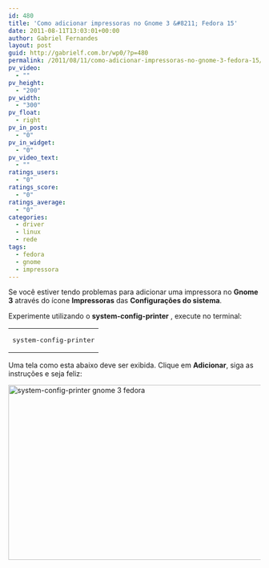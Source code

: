 ```yaml
---
id: 480
title: 'Como adicionar impressoras no Gnome 3 &#8211; Fedora 15'
date: 2011-08-11T13:03:01+00:00
author: Gabriel Fernandes
layout: post
guid: http://gabrielf.com.br/wp0/?p=480
permalink: /2011/08/11/como-adicionar-impressoras-no-gnome-3-fedora-15/
pv_video:
  - ""
pv_height:
  - "200"
pv_width:
  - "300"
pv_float:
  - right
pv_in_post:
  - "0"
pv_in_widget:
  - "0"
pv_video_text:
  - ""
ratings_users:
  - "0"
ratings_score:
  - "0"
ratings_average:
  - "0"
categories:
  - driver
  - linux
  - rede
tags:
  - fedora
  - gnome
  - impressora
---
```

Se você estiver tendo problemas para adicionar uma impressora no **Gnome 3** através do ícone **Impressoras** das **Configurações do sistema**. 

Experimente utilizando o **system-config-printer** , execute no terminal:

<div class="wp_codebox">
  <table>
    <tr id="p48082">
      <td class="code" id="p480code82">
        <pre class="bash" style="font-family:monospace;">system-config-printer</pre>
      </td>
    </tr>
  </table>
</div>

<!--more [CONTINUAR LENDO]-->

Uma tela como esta abaixo deve ser exibida. Clique em **Adicionar**, siga as instruções e seja feliz:

[<img src="https://i0.wp.com/farm7.staticflickr.com/6081/6032176095_990089d2f0_z.jpg?resize=605%2C349&#038;ssl=1" alt="system-config-printer gnome 3 fedora" width="605" height="349" data-recalc-dims="1" />](http://www.flickr.com/photos/nayamonia/6032176095/)